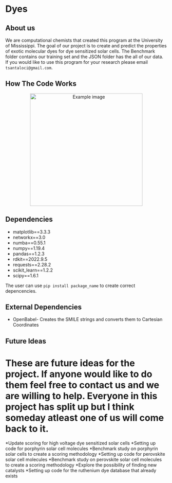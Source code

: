 # Dyes

## About us 

We are computational chemists that created this program at the University of Mississippi. The goal of our project is to create and predict the properties of exotic molecular dyes for dye sensitized solar cells. The Benchmark folder contains our training set and the JSON folder has the all of our data. If you would like to use this program for your research please email `tsantaloci@gmail.com`. 


## How The Code Works
<p align="center">
  <img src="https://github.com/Awallace3/Dyes/tree/main/src/Example_image.png" width="350" title="Example image" \>
</p>


## Dependencies

* matplotlib==3.3.3
* networkx==3.0
* numba==0.55.1
* numpy==1.19.4
* pandas==1.2.3
* rdkit==2022.9.5
* requests==2.28.2
* scikit_learn==1.2.2
* scipy==1.6.1

The user can use `pip install package_name` to create correct depencencies.

## External Dependencies 

* OpenBabel- Creates the SMILE strings and converts them to Cartesian Coordinates


## Future Ideas

# These are future ideas for the project. If anyone would like to do them feel free to contact us and we are willing to help. Everyone in this project has split up but I think someday atleast one of us will come back to it.

*Update scoring for high voltage dye sensitized solar cells
*Setting up code for porphyrin solar cell molecules
*Benchmark study on porphyrin solar cells to create a scoring methodology
*Setting up code for perovskite solar cell molecules
*Benchmark study on perovskite solar cell molecules to create a scoring methodology 
*Explore the possibility of finding new catalysts 
*Setting up code for the ruthenium dye database that already exists



